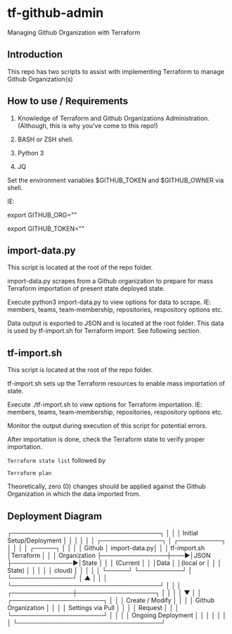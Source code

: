 # tf-github-admin
Managing Github Organization with Terraform


## Introduction

This repo has two scripts to assist with implementing Terraform to manage
Github Organization(s)


## How to use / Requirements

1) Knowledge of Terraform and Github Organizations Administration.  (Although,
this is why you've come to this repo!)

2) BASH or ZSH shell.

3) Python 3

4) JQ


Set the environment variables $GITHUB_TOKEN and $GITHUB_OWNER via shell.

IE:

export GITHUB_ORG="<your organization>"

export GITHUB_TOKEN="<your github api token>"


## import-data.py

This script is located at the root of the repo folder.

import-data.py scrapes from a Github organization to prepare for mass Terraform
importation of present state deployed state.

Execute python3 import-data.py to view options for data to scrape.
IE: members, teams, team-membership, repositories, respository options etc.

Data output is exported to JSON and is located at the root folder.  This data
is used by tf-import.sh for Terraform import.  See following section.


## tf-import.sh

This script is located at the root of the repo folder.

tf-import.sh sets up the Terraform resources to enable mass importation of state.

Execute ./tf-import.sh to view options for Terraform importation.
IE: members, teams, team-membership, repositories, respository options etc.

Monitor the output during execution of this script for potential errors.

After importation is done, check the Terraform state to verify proper
importation.

`Terraform state list` followed by

`Terraform plan`

Theoretically, zero (0) changes should be applied against the Github
Organization in which the data imported from.


## Deployment Diagram


 ┌──────────────────────────────────┐
 │                                  │
 │   Initial Setup/Deployment       │
 │                                  │
 │                                  │
 │   ┌──────────────┐               │                          ┌──────────┐
 │   │              │               │    ┌─────┐               │          │
 │   │ Github       │ import-data.py│    │     │ tf-import.sh  │Terraform │
 │   │ Organization ├───────────────┼───►│JSON ├──────────────►│State     │
 │   │ (Current     │               │    │Data │               │(local or │
 │   │  State)      │               │    │     │               │ cloud)   │
 │   │              │               │    └─────┘               └──────────┘
 │   └──────────────┘               │       ▲
 │                                  │       │
 └──────────────────────────────────┘       │
                                            │
                                            │
                             ┌──────────────┼──────────────────┐
                             │              │                  │
                             │              ▼                  │
                             │     ┌─────────────────────┐     │
                             │     │ Create / Modify     │     │
                             │     │ Github Organization │     │
                             │     │ Settings via Pull   │     │
                             │     │ Request             │     │
                             │     └─────────────────────┘     │
                             │                                 │
                             │       Ongoing Deployment        │
                             │                                 │
                             │                                 │
                             │                                 │
                             └─────────────────────────────────┘
